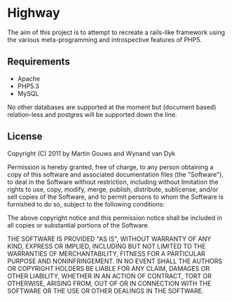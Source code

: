 Highway
=======

The aim of this project is to attempt to recreate a rails-like framework using the various meta-programming and introspective features of PHP5.

Requirements
------------

- Apache
- PHP5.3
- MySQL

No other databases are supported at the moment but (document based) relation-less and postgres will be supported down the line.

License
-------

Copyright (C) 2011 by Martin Gouws and Wynand van Dyk

Permission is hereby granted, free of charge, to any person obtaining a copy of this software and associated documentation files (the "Software"), to deal in the Software without restriction, including without limitation the rights to use, copy, modify, merge, publish, distribute, sublicense, and/or sell copies of the Software, and to permit persons to whom the Software is furnished to do so, subject to the following conditions:

The above copyright notice and this permission notice shall be included in all copies or substantial portions of the Software.

THE SOFTWARE IS PROVIDED "AS IS", WITHOUT WARRANTY OF ANY KIND, EXPRESS OR IMPLIED, INCLUDING BUT NOT LIMITED TO THE WARRANTIES OF MERCHANTABILITY, FITNESS FOR A PARTICULAR PURPOSE AND NONINFRINGEMENT. IN NO EVENT SHALL THE AUTHORS OR COPYRIGHT HOLDERS BE LIABLE FOR ANY CLAIM, DAMAGES OR OTHER LIABILITY, WHETHER IN AN ACTION OF CONTRACT, TORT OR OTHERWISE, ARISING FROM, OUT OF OR IN CONNECTION WITH THE SOFTWARE OR THE USE OR OTHER DEALINGS IN THE SOFTWARE.